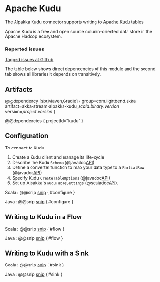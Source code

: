 # Apache Kudu

The Alpakka Kudu connector supports writing to [Apache Kudu](http://kudu.apache.org) tables.

Apache Kudu is a free and open source column-oriented data store in the Apache Hadoop ecosystem.

### Reported issues

[Tagged issues at Github](https://github.com/akka/alpakka/labels/p%3Akudu)

The table below shows direct dependencies of this module and the second tab shows all libraries it depends on transitively.

## Artifacts

@@dependency [sbt,Maven,Gradle] {
  group=com.lightbend.akka
  artifact=akka-stream-alpakka-kudu_$scala.binary.version$
  version=$project.version$
}

@@dependencies { projectId="kudu" }

## Configuration

To connect to Kudu

1. Create a Kudu client and manage its life-cycle
1. Describe the Kudu `Schema` (@javadoc[API](org.apache.kudu.Schema))
1. Define a converter function to map your data type to a `PartialRow` (@javadoc[API](org.apache.kudu.client.PartialRow))
1. Specify Kudu `CreateTableOptions` (@javadoc[API](org.apache.kudu.client.CreateTableOptions))
1. Set up Alpakka's `KuduTableSettings` (@scaladoc[API](akka.stream.alpakka.kudu.KuduTableSettings)).


Scala
:   @@snip [snip](/kudu/src/test/scala/docs/scaladsl/KuduTableSpec.scala) { #configure }

Java
:   @@snip [snip](/kudu/src/test/java/docs/javadsl/KuduTableTest.java) { #configure }


## Writing to Kudu in a Flow

Scala
: @@snip [snip](/kudu/src/test/scala/docs/scaladsl/KuduTableSpec.scala) { #flow }

Java
: @@snip [snip](/kudu/src/test/java/docs/javadsl/KuduTableTest.java) { #flow }


## Writing to Kudu with a Sink

Scala
: @@snip [snip](/kudu/src/test/scala/docs/scaladsl/KuduTableSpec.scala) { #sink }

Java
: @@snip [snip](/kudu/src/test/java/docs/javadsl/KuduTableTest.java) { #sink }
